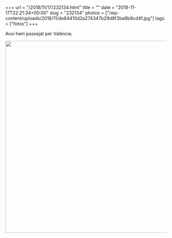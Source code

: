 +++
url = "/2018/11/17/232134.html"
title = ""
date = "2018-11-17T22:21:34+00:00"
slug = "232134"
photos = ["/wp-content/uploads/2018/11/de84410d2a274347b29d8f3ba8b8cd4f.jpg"]
tags = ["fotos"]
+++

Avui hem passejat per València.

<img src="/wp-content/uploads/2018/11/de84410d2a274347b29d8f3ba8b8cd4f.jpg" width="600" height="600" />
